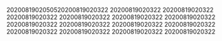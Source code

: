 2020081902050520200819020322
20200819020322
20200819020322
20200819020322
20200819020322
20200819020322
20200819020322
20200819020322
20200819020322
20200819020322
20200819020322
20200819020322
20200819020322
20200819020322
20200819020322
